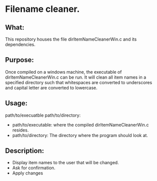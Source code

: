 # Filename cleaner.
## What:
This repository houses the file dirItemNameCleanerWin.c and its dependencies.
## Purpose: 
Once compiled on a windows machine, the executable of dirItemNameCleanerWin.c can be run. It will clean all item names in a specified directory
such that whitespaces are converted to underscores and capital letter are converted to lowercase.
## Usage:
path/to/execuatble path/to/directory:
- path/to/executable: where the compiled dirItemNameCleanerWin.c resides.
- path/to/directory: The directory where the program should look at.
## Description:
- Display item names to the user that will be changed.
- Ask for confirmation.
- Apply changes